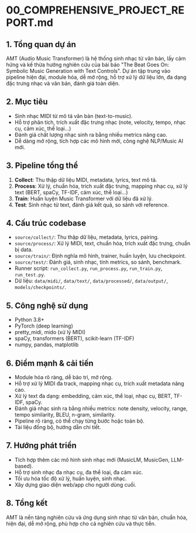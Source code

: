 # 00_COMPREHENSIVE_PROJECT_REPORT.md

## 1. Tổng quan dự án

AMT (Audio Music Transformer) là hệ thống sinh nhạc từ văn bản, lấy cảm hứng và kế thừa hướng nghiên cứu của bài báo "The Beat Goes On: Symbolic Music Generation with Text Controls". Dự án tập trung vào pipeline hiện đại, module hóa, dễ mở rộng, hỗ trợ xử lý dữ liệu lớn, đa dạng đặc trưng nhạc và văn bản, đánh giá toàn diện.

## 2. Mục tiêu
- Sinh nhạc MIDI từ mô tả văn bản (text-to-music).
- Hỗ trợ phân tích, trích xuất đặc trưng nhạc (note, velocity, tempo, nhạc cụ, cảm xúc, thể loại...)
- Đánh giá chất lượng nhạc sinh ra bằng nhiều metrics nâng cao.
- Dễ dàng mở rộng, tích hợp các mô hình mới, công nghệ NLP/Music AI mới.

## 3. Pipeline tổng thể
1. **Collect**: Thu thập dữ liệu MIDI, metadata, lyrics, text mô tả.
2. **Process**: Xử lý, chuẩn hóa, trích xuất đặc trưng, mapping nhạc cụ, xử lý text (BERT, spaCy, TF-IDF, cảm xúc, thể loại...)
3. **Train**: Huấn luyện Music Transformer với dữ liệu đã xử lý.
4. **Test**: Sinh nhạc từ text, đánh giá kết quả, so sánh với reference.

## 4. Cấu trúc codebase
- `source/collect/`: Thu thập dữ liệu, metadata, lyrics, pairing.
- `source/process/`: Xử lý MIDI, text, chuẩn hóa, trích xuất đặc trưng, chuẩn bị data.
- `source/train/`: Định nghĩa mô hình, trainer, huấn luyện, lưu checkpoint.
- `source/test/`: Đánh giá, sinh nhạc, tính metrics, so sánh, benchmark.
- Runner script: `run_collect.py`, `run_process.py`, `run_train.py`, `run_test.py`.
- Dữ liệu: `data/midi/`, `data/text/`, `data/processed/`, `data/output/`, `models/checkpoints/`.

## 5. Công nghệ sử dụng
- Python 3.8+
- PyTorch (deep learning)
- pretty_midi, mido (xử lý MIDI)
- spaCy, transformers (BERT), scikit-learn (TF-IDF)
- numpy, pandas, matplotlib

## 6. Điểm mạnh & cải tiến
- Module hóa rõ ràng, dễ bảo trì, mở rộng.
- Hỗ trợ xử lý MIDI đa track, mapping nhạc cụ, trích xuất metadata nâng cao.
- Xử lý text đa dạng: embedding, cảm xúc, thể loại, nhạc cụ, BERT, TF-IDF, spaCy.
- Đánh giá nhạc sinh ra bằng nhiều metrics: note density, velocity, range, tempo similarity, BLEU, n-gram, similarity.
- Pipeline rõ ràng, có thể chạy từng bước hoặc toàn bộ.
- Tài liệu đồng bộ, hướng dẫn chi tiết.

## 7. Hướng phát triển
- Tích hợp thêm các mô hình sinh nhạc mới (MusicLM, MusicGen, LLM-based).
- Hỗ trợ sinh nhạc đa nhạc cụ, đa thể loại, đa cảm xúc.
- Tối ưu hóa tốc độ xử lý, huấn luyện, sinh nhạc.
- Xây dựng giao diện web/app cho người dùng cuối.

## 8. Tổng kết
AMT là nền tảng nghiên cứu và ứng dụng sinh nhạc từ văn bản, chuẩn hóa, hiện đại, dễ mở rộng, phù hợp cho cả nghiên cứu và thực tiễn. 